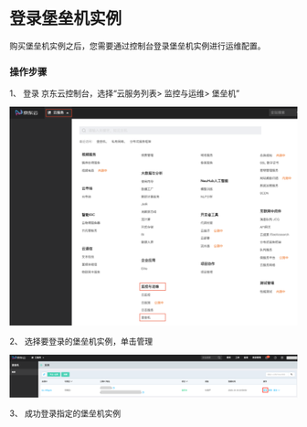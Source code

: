 # 登录堡垒机实例
购买堡垒机实例之后，您需要通过控制台登录堡垒机实例进行运维配置。

### **操作步骤**

1、 登录 京东云控制台，选择“云服务列表> 监控与运维> 堡垒机”

![](/image/Bastion/login-bs.png) 

2、 选择要登录的堡垒机实例，单击管理

![](/image/Bastion/management.png) 

3、 成功登录指定的堡垒机实例


